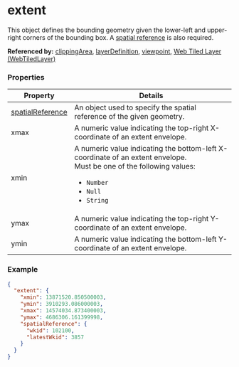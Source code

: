 # extent

This object defines the bounding geometry given the lower-left and upper-right corners of the bounding box. A [spatial reference](spatialReference.md) is also required.

**Referenced by:** [clippingArea](clippingArea.md), [layerDefinition](layerDefinition.md), [viewpoint](viewpoint.md), [Web Tiled Layer (WebTiledLayer)](webTiledLayer.md)

### Properties

| Property | Details
| --- | ---
| [spatialReference](spatialReference.md) | An object used to specify the spatial reference of the given geometry.
| xmax | A numeric value indicating the top-right X-coordinate of an extent envelope.
| xmin | A numeric value indicating the bottom-left X-coordinate of an extent envelope.<br>Must be one of the following values:<ul><li>`Number`</li><li>`Null`</li><li>`String`</li></ul>
| ymax | A numeric value indicating the top-right Y-coordinate of an extent envelope.
| ymin | A numeric value indicating the bottom-left Y-coordinate of an extent envelope.


### Example

```json
{
  "extent": {
    "xmin": 13871520.850500003,
    "ymin": 3910293.086000003,
    "xmax": 14574034.873400003,
    "ymax": 4686306.161399998,
    "spatialReference": {
      "wkid": 102100,
      "latestWkid": 3857
    }
  }
}
```


